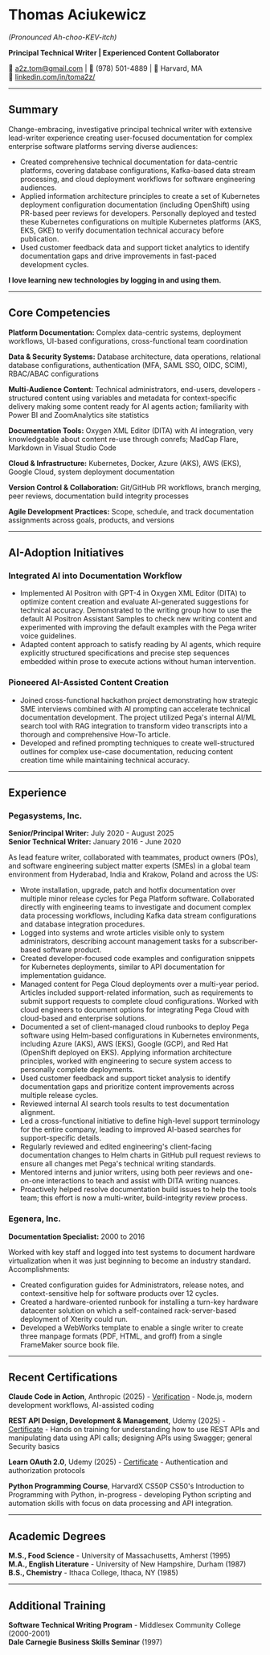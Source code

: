 # Thomas Aciukewicz
*(Pronounced Ah-choo-KEV-itch)*

**Principal Technical Writer | Experienced Content Collaborator**

📧 a2z.tom@gmail.com | 📱 (978) 501-4889 | 📍 Harvard, MA  
🔗 [linkedin.com/in/toma2z/](https://linkedin.com/in/toma2z/)

---

## Summary

Change-embracing, investigative principal technical writer with extensive lead-writer experience creating user-focused documentation for complex enterprise software platforms serving diverse audiences:

- Created comprehensive technical documentation for data-centric platforms, covering database configurations, Kafka-based data stream processing, and cloud deployment workflows for software engineering audiences.
- Applied information architecture principles to create a set of Kubernetes deployment configuration documentation (including OpenShift) using PR-based peer reviews for developers. Personally deployed and tested these Kubernetes configurations on multiple Kubernetes platforms (AKS, EKS, GKE) to verify documentation technical accuracy before publication.
- Used customer feedback data and support ticket analytics to identify documentation gaps and drive improvements in fast-paced development cycles.

**I love learning new technologies by logging in and using them.**

---

## Core Competencies

**Platform Documentation:** Complex data-centric systems, deployment workflows, UI-based configurations, cross-functional team coordination

**Data & Security Systems:** Database architecture, data operations, relational database configurations, authentication (MFA, SAML SSO, OIDC, SCIM), RBAC/ABAC configurations

**Multi-Audience Content:** Technical administrators, end-users, developers - structured content using variables and metadata for context-specific delivery making some content ready for AI agents action; familiarity with Power BI and ZoomAnalytics site statistics

**Documentation Tools:** Oxygen XML Editor (DITA) with AI integration, very knowledgeable about content re-use through conrefs; MadCap Flare, Markdown in Visual Studio Code

**Cloud & Infrastructure:** Kubernetes, Docker, Azure (AKS), AWS (EKS), Google Cloud, system deployment documentation

**Version Control & Collaboration:** Git/GitHub PR workflows, branch merging, peer reviews, documentation build integrity processes

**Agile Development Practices:** Scope, schedule, and track documentation assignments across goals, products, and versions

---

## AI-Adoption Initiatives

### Integrated AI into Documentation Workflow

- Implemented AI Positron with GPT-4 in Oxygen XML Editor (DITA) to optimize content creation and evaluate AI-generated suggestions for technical accuracy. Demonstrated to the writing group how to use the default AI Positron Assistant Samples to check new writing content and experimented with improving the default examples with the Pega writer voice guidelines.
- Adapted content approach to satisfy reading by AI agents, which require explicitly structured specifications and precise step sequences embedded within prose to execute actions without human intervention.

### Pioneered AI-Assisted Content Creation

- Joined cross-functional hackathon project demonstrating how strategic SME interviews combined with AI prompting can accelerate technical documentation development. The project utilized Pega's internal AI/ML search tool with RAG integration to transform video transcripts into a thorough and comprehensive How-To article.
- Developed and refined prompting techniques to create well-structured outlines for complex use-case documentation, reducing content creation time while maintaining technical accuracy.

---

## Experience

### Pegasystems, Inc.

**Senior/Principal Writer:** July 2020 - August 2025  
**Senior Technical Writer:** January 2016 - June 2020

As lead feature writer, collaborated with teammates, product owners (POs), and software engineering subject matter experts (SMEs) in a global team environment from Hyderabad, India and Krakow, Poland and across the US:

- Wrote installation, upgrade, patch and hotfix documentation over multiple minor release cycles for Pega Platform software. Collaborated directly with engineering teams to investigate and document complex data processing workflows, including Kafka data stream configurations and database integration procedures.
- Logged into systems and wrote articles visible only to system administrators, describing account management tasks for a subscriber-based software product.
- Created developer-focused code examples and configuration snippets for Kubernetes deployments, similar to API documentation for implementation guidance.
- Managed content for Pega Cloud deployments over a multi-year period. Articles included support-related information, such as requirements to submit support requests to complete cloud configurations. Worked with cloud engineers to document options for integrating Pega Cloud with cloud-based and enterprise solutions.
- Documented a set of client-managed cloud runbooks to deploy Pega software using Helm-based configurations in Kubernetes environments, including Azure (AKS), AWS (EKS), Google (GCP), and Red Hat (OpenShift deployed on EKS). Applying information architecture principles, worked with engineering to secure system access to personally complete deployments.
- Used customer feedback and support ticket analysis to identify documentation gaps and prioritize content improvements across multiple release cycles.
- Reviewed internal AI search tools results to test documentation alignment.
- Led a cross-functional initiative to define high-level support terminology for the entire company, leading to improved AI-based searches for support-specific details.
- Regularly reviewed and edited engineering's client-facing documentation changes to Helm charts in GitHub pull request reviews to ensure all changes met Pega's technical writing standards.
- Mentored interns and junior writers, using both peer reviews and one-on-one interactions to teach and assist with DITA writing nuances.
- Proactively helped resolve documentation build issues to help the tools team; this effort is now a multi-writer, build-integrity review process.

### Egenera, Inc.

**Documentation Specialist:** 2000 to 2016

Worked with key staff and logged into test systems to document hardware virtualization when it was just beginning to become an industry standard. Accomplishments:

- Created configuration guides for Administrators, release notes, and context-sensitive help for software products over 12 cycles.
- Created a hardware-oriented runbook for installing a turn-key hardware datacenter solution on which a self-contained rack-server-based deployment of Xterity could run.
- Developed a WebWorks template to enable a single writer to create three manpage formats (PDF, HTML, and groff) from a single FrameMaker source book file.

---

## Recent Certifications

**Claude Code in Action**, Anthropic (2025) - [Verification](https://verify.skilljar.com/c/85m3vt6a6he9) - Node.js, modern development workflows, AI-assisted coding

**REST API Design, Development & Management**, Udemy (2025) - [Certificate](https://www.udemy.com/share/101ZME3@vpGNg1fpfsu_ou2_8NLR8HRfgyQTig7LnwIyO-GmnlDb9iWqJKnMeC82Zv4NgEqZcw==/) - Hands on training for understanding how to use REST APIs and manipulating data using API calls; designing APIs using Swagger; general Security basics

**Learn OAuth 2.0**, Udemy (2025) - [Certificate](https://www.udemy.com/share/10223M3@6136TThR8PDraZtohAo2aDx2q-GM2pFoQDXkXeoKaB660enPHBF2IzS00dfRkr1e_A==/) - Authentication and authorization protocols

**Python Programming Course**, HarvardX CS50P CS50's Introduction to Programming with Python, in-progress - developing Python scripting and automation skills with focus on data processing and API integration.

---

## Academic Degrees

**M.S., Food Science** - University of Massachusetts, Amherst (1995)  
**M.A., English Literature** - University of New Hampshire, Durham (1987)  
**B.S., Chemistry** - Ithaca College, Ithaca, NY (1985)

---

## Additional Training

**Software Technical Writing Program** - Middlesex Community College (2000-2001)  
**Dale Carnegie Business Skills Seminar** (1997)